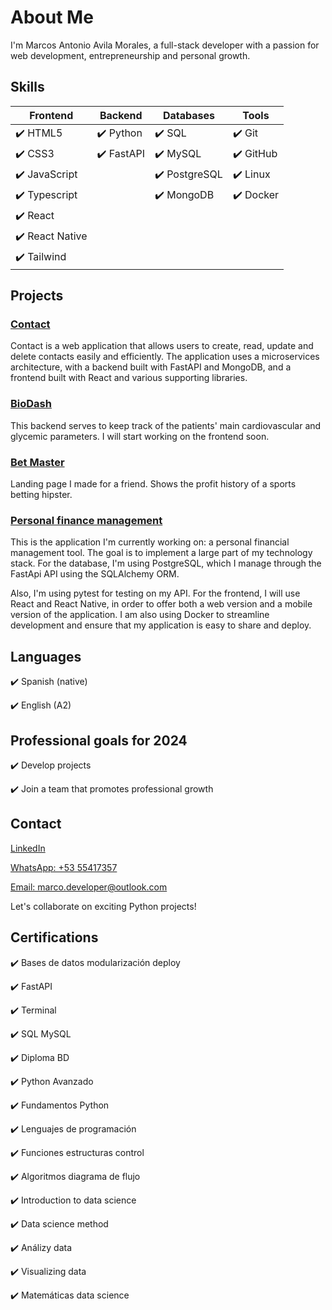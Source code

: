 
<body >
<h1 class="poppins-extrabold">About Me</h1>

<p class="poppins-regular">I'm Marcos Antonio Avila Morales, a full-stack developer with a passion for web development, entrepreneurship and personal growth.</p>

<h2 class="poppins-semibold">Skills</h2>

| **Frontend** | **Backend** | **Databases** | **Tools** |
| --- | --- | --- | --- |
| ✔️ HTML5 | ✔️ Python | ✔️ SQL | ✔️ Git |
| ✔️ CSS3 | ✔️ FastAPI | ✔️ MySQL | ✔️ GitHub |
| ✔️ JavaScript |  | ✔️ PostgreSQL | ✔️ Linux |
| ✔️ Typescript |  | ✔️ MongoDB | ✔️ Docker |
| ✔️ React |  |  |  |
| ✔️ React Native |  |  |  |
| ✔️ Tailwind |  |  |  |

<h2 class="poppins-semibold">Projects</h2>

<div class="grid-container-project">
	<div class="grid-item grid-item-project">
		<h3 class="poppins-medium project-h3"><a href='https://github.com/markospy/contacts' >Contact</a></h3>
		<p class='project-p'>Contact is a web application that allows users to create, read, update and delete contacts easily and efficiently. The application uses a microservices architecture, with a backend built with FastAPI and MongoDB, and a frontend built with React and various supporting libraries.<p>
	</div>
	<div class="grid-item project">
		<h3 class="poppins-medium project-h3"><a href='https://github.com/markospy/biodash' >BioDash</a></h3>
		<p class='project-p'>This backend serves to keep track of the patients' main cardiovascular and glycemic parameters. I will start working on the frontend soon.<p>
	</div>
	<div class="grid-item project">
		<h3 class="poppins-medium project-h3"><a href='https://github.com/markospy/landing_bet_master' >Bet Master</a></h3>
		<p class='project-p'>Landing page I made for a friend. Shows the profit history of a sports betting hipster.<p>
	</div>
	<div class="grid-item project">
		<h3 class="poppins-medium project-h3"><a href='https://github.com/markospy/personal_finance_management' >Personal finance management</a></h3>
<p class='project-p'>This is the application I'm currently working on: a personal financial management tool. The goal is to implement a large part of my technology stack. For the database, I'm using PostgreSQL, which I manage through the FastApi API using the SQLAlchemy ORM.
<p class='project-p'>Also, I'm using pytest for testing on my API. For the frontend, I will use React and React Native, in order to offer both a web version and a mobile version of the application. I am also using Docker to streamline development and ensure that my application is easy to share and deploy.
</div>

<h2 class="poppins-semibold">Languages</h2>
<p>✔️ Spanish (native)</p>
<p>✔️ English (A2)</p>


<h2 class="poppins-semibold">Professional goals for 2024</h2>
<p>✔️ Develop projects</p>
<p>✔️ Join a team that promotes professional growth</p>

<h2 class="poppins-semibold">Contact</h2>
<p><a href="https://www.linkedin.com/in/marcos-antonio-avila-morales/">LinkedIn</a></p>
<p><a href="https://wa.me/5355417357">WhatsApp: +53 55417357</a></p>
<p><a href="mailto:marco.developer@outlook.com">Email: marco.developer@outlook.com</a></p>
<p class="poppins-regular">Let's collaborate on exciting Python projects!</p>

<h2>Certifications</h2>
<p>✔️ Bases de datos modularización deploy</p>
<p>✔️ FastAPI</p>
<p>✔️ Terminal</p>
<p>✔️ SQL MySQL</p>
<p>✔️ Diploma BD</p>
<p>✔️ Python Avanzado</p>
<p>✔️ Fundamentos Python</p>
<p>✔️ Lenguajes de programación</p>
<p>✔️ Funciones estructuras control</p>
<p>✔️ Algoritmos diagrama de flujo</p>
<p>✔️ Introduction to data science</p>
<p>✔️ Data science method</p>
<p>✔️ Análizy data</p>
<p>✔️ Visualizing data</p>
<p>✔️ Matemáticas data science</p>
